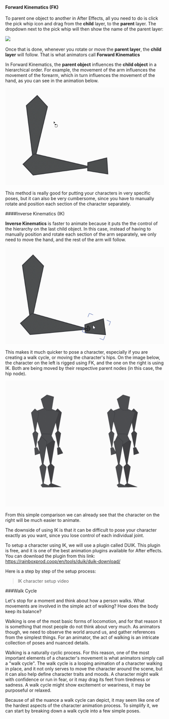 #### Forward Kinematics (FK)

To parent one object to another in After Effects, all you need to do is click the pick whip icon and drag from the **child** layer, to the **parent** layer. The dropdown next to the pick whip will then show the name of the parent layer:

![](/assets/unit3/parent_layers.gif)

Once that is done, whenever you rotate or move the **parent layer**, the **child layer** will follow. That is what animators call **Forward Kinematics**

In Forward Kinematics, the **parent object** influences the **child object** in a hierarchical order. For example, the movement of the arm influences the movement of the forearm, which in turn influences the movement of the hand, as you can see in the animation below.

![](/assets/unit3/FK.gif)

This method is really good for putting your characters in very specific poses, but it can also be very cumbersome, since you have to manually rotate and position each section of the character separately.

####Inverse Kinematics (IK)

**Inverse Kinematics** is faster to animate because it puts the the control of the hierarchy on the last child object. In this case, instead of having to manually position and rotate each section of the arm separately, we only need to move the hand, and the rest of the arm will follow.

![](/assets/unit3/IK.gif)
 
This makes it much quicker to pose a character, especially if you are creating a walk cycle, or moving the character's hips. On the image below, the character on the left is rigged using FK, and the one on the right is using IK. Both are being moved by their respective parent nodes (in this case, the hip node).

![](/assets/unit3/char_compare.gif)

From this simple comparison we can already see that the character on the right will be much easier to animate.

The downside of using IK is that it can be difficult to pose your character exactly as you want, since you lose control of each individual joint.

To setup a character using IK, we will use a plugin called DUIK. This plugin is free, and it is one of the best animation plugins available for After effects. You can download the plugin from this link: https://rainboxprod.coop/en/tools/duik/duik-download/

Here is a step by step of the setup process:

> IK character setup video

###Walk Cycle

Let's stop for a moment and think about how a person walks. What movements are involved in the simple act of walking? How does the body keep its balance? 

Walking is one of the most basic forms of locomotion, and for that reason it is something that most people do not think about very much. As animators though, we need to observe the world around us, and gather references from the simplest things. For an animator, the act of walking is an intricate collection of poses and nuanced details.

Walking is a naturally cyclic process. For this reason, one of the most important elements of a character's movement is what animators simply call a "walk cycle". The walk cycle is a looping animation of a character walking in place, and it not only serves to move the character around the scene, but it can also help define character traits and moods. A character might walk with confidence or run in fear, or it may drag its feet from tiredness or sadness. A walk cycle might show excitement or weariness, it may be purposeful or relaxed. 

Because of all the nuance a walk cycle can depict, it may seem like one of the hardest aspects of the character animation process. To simplify it, we can start by breaking down a walk cycle into a few simple poses.

